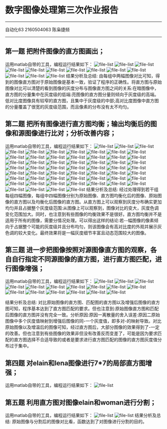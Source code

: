 ﻿# 数字图像处理第三次作业报告

---
自动化63 2160504063 陈枭捷频

---

## 第一题 把附件图像的直方图画出；
运用matlab自带的工具，编程运行结果如下：
![file-list](https://raw.githubusercontent.com/cxjpnb/hw3/master/1citywall1citywall1.bmp)
![file-list](https://raw.githubusercontent.com/cxjpnb/hw3/master/1citywall2citywall2.bmp)
![file-list](https://raw.githubusercontent.com/cxjpnb/hw3/master/1elain.bmp)
![file-list](https://raw.githubusercontent.com/cxjpnb/hw3/master/1elain1.bmp)
![file-list](https://raw.githubusercontent.com/cxjpnb/hw3/master/1elain2.bmp)
![file-list](https://raw.githubusercontent.com/cxjpnb/hw3/master/1elain3.bmp)
![file-list](https://raw.githubusercontent.com/cxjpnb/hw3/master/1lena.bmp)
![file-list](https://raw.githubusercontent.com/cxjpnb/hw3/master/1lena1.bmp)
![file-list](https://raw.githubusercontent.com/cxjpnb/hw3/master/1lena2.bmp)
![file-list](https://raw.githubusercontent.com/cxjpnb/hw3/master/1lena4.bmp)
![file-list](https://raw.githubusercontent.com/cxjpnb/hw3/master/1woman.bmp)
![file-list](https://raw.githubusercontent.com/cxjpnb/hw3/master/1woman1.bmp)
![file-list](https://raw.githubusercontent.com/cxjpnb/hw3/master/1woman2.bmp)
结果分析及总结:
由每组中两幅图像对比可知，得到的图像直方图对于原始图像是基本一致，验证了程序的正确性。将直方图与原始图像对比可以清楚的看到图像的灰度分布与图像直方图之间的关系:在暗图像中，直方图的分量集中在灰度级的低端:亮图像的直方图分量则倾向于灰度级的高端。低对比度图像具有较窄的直方图，且集中于灰度级的中部;高对比度图像中直方图的分量覆盖了很宽的灰度级范围，而且像素的分布没有太不均匀。
## 第二题 把所有图像进行直方图均衡；输出均衡后的图像和源图像进行比对；分析改善内容；
运用matlab自带的工具，编程运行结果如下：
![file-list](https://raw.githubusercontent.com/cxjpnb/hw3/master/citywalla.bmp)
![file-list](https://raw.githubusercontent.com/cxjpnb/hw3/master/citywallb.bmp)
![file-list](https://raw.githubusercontent.com/cxjpnb/hw3/master/citywallc.bmp)
![file-list](https://raw.githubusercontent.com/cxjpnb/hw3/master/citywalld.bmp)
![file-list](https://raw.githubusercontent.com/cxjpnb/hw3/master/citywall1a.bmp)
![file-list](https://raw.githubusercontent.com/cxjpnb/hw3/master/citywall1b.bmp)
![file-list](https://raw.githubusercontent.com/cxjpnb/hw3/master/citywall1c.bmp)
![file-list](https://raw.githubusercontent.com/cxjpnb/hw3/master/citywall1d.bmp)
![file-list](https://raw.githubusercontent.com/cxjpnb/hw3/master/citywall2a.bmp)
![file-list](https://raw.githubusercontent.com/cxjpnb/hw3/master/citywall2b.bmp)
![file-list](https://raw.githubusercontent.com/cxjpnb/hw3/master/citywall2c.bmp)
![file-list](https://raw.githubusercontent.com/cxjpnb/hw3/master/citywall2d.bmp)
![file-list](https://raw.githubusercontent.com/cxjpnb/hw3/master/lenaa.bmp)
![file-list](https://raw.githubusercontent.com/cxjpnb/hw3/master/lenab.bmp)
![file-list](https://raw.githubusercontent.com/cxjpnb/hw3/master/lenac.bmp)
![file-list](https://raw.githubusercontent.com/cxjpnb/hw3/master/lenad.bmp)
![file-list](https://raw.githubusercontent.com/cxjpnb/hw3/master/lena1a.bmp)
![file-list](https://raw.githubusercontent.com/cxjpnb/hw3/master/lena1b.bmp)
![file-list](https://raw.githubusercontent.com/cxjpnb/hw3/master/lena1c.bmp)
![file-list](https://raw.githubusercontent.com/cxjpnb/hw3/master/lena1d.bmp)
![file-list](https://raw.githubusercontent.com/cxjpnb/hw3/master/lena2a.bmp)
![file-list](https://raw.githubusercontent.com/cxjpnb/hw3/master/lena2b.bmp)
![file-list](https://raw.githubusercontent.com/cxjpnb/hw3/master/lena2c.bmp)
![file-list](https://raw.githubusercontent.com/cxjpnb/hw3/master/lena2d.bmp)
![file-list](https://raw.githubusercontent.com/cxjpnb/hw3/master/lena4a.bmp)
![file-list](https://raw.githubusercontent.com/cxjpnb/hw3/master/lena4b.bmp)
![file-list](https://raw.githubusercontent.com/cxjpnb/hw3/master/lena4c.bmp)
![file-list](https://raw.githubusercontent.com/cxjpnb/hw3/master/lena4d.bmp)
![file-list](https://raw.githubusercontent.com/cxjpnb/hw3/master/elaina.bmp)
![file-list](https://raw.githubusercontent.com/cxjpnb/hw3/master/elainb.bmp)
![file-list](https://raw.githubusercontent.com/cxjpnb/hw3/master/elainc.bmp)
![file-list](https://raw.githubusercontent.com/cxjpnb/hw3/master/elaind.bmp)
![file-list](https://raw.githubusercontent.com/cxjpnb/hw3/master/elain1a.bmp)
![file-list](https://raw.githubusercontent.com/cxjpnb/hw3/master/elain1b.bmp)
![file-list](https://raw.githubusercontent.com/cxjpnb/hw3/master/elain1c.bmp)
![file-list](https://raw.githubusercontent.com/cxjpnb/hw3/master/elain1d.bmp)
![file-list](https://raw.githubusercontent.com/cxjpnb/hw3/master/elain2a.bmp)
![file-list](https://raw.githubusercontent.com/cxjpnb/hw3/master/elain2b.bmp)
![file-list](https://raw.githubusercontent.com/cxjpnb/hw3/master/elain2c.bmp)
![file-list](https://raw.githubusercontent.com/cxjpnb/hw3/master/elain2d.bmp)
![file-list](https://raw.githubusercontent.com/cxjpnb/hw3/master/elain3a.bmp)
![file-list](https://raw.githubusercontent.com/cxjpnb/hw3/master/elain3b.bmp)
![file-list](https://raw.githubusercontent.com/cxjpnb/hw3/master/elain3c.bmp)
![file-list](https://raw.githubusercontent.com/cxjpnb/hw3/master/elain3d.bmp)
![file-list](https://raw.githubusercontent.com/cxjpnb/hw3/master/womana.bmp)
![file-list](https://raw.githubusercontent.com/cxjpnb/hw3/master/womanb.bmp)
![file-list](https://raw.githubusercontent.com/cxjpnb/hw3/master/womanc.bmp)
![file-list](https://raw.githubusercontent.com/cxjpnb/hw3/master/womand.bmp)
![file-list](https://raw.githubusercontent.com/cxjpnb/hw3/master/woman1a.bmp)
![file-list](https://raw.githubusercontent.com/cxjpnb/hw3/master/woman1b.bmp)
![file-list](https://raw.githubusercontent.com/cxjpnb/hw3/master/woman1c.bmp)
![file-list](https://raw.githubusercontent.com/cxjpnb/hw3/master/woman1d.bmp)
![file-list](https://raw.githubusercontent.com/cxjpnb/hw3/master/woman2a.bmp)
![file-list](https://raw.githubusercontent.com/cxjpnb/hw3/master/woman2b.bmp)
![file-list](https://raw.githubusercontent.com/cxjpnb/hw3/master/woman2c.bmp)
![file-list](https://raw.githubusercontent.com/cxjpnb/hw3/master/woman2d.bmp)
结果分析及总结:
经过处理得到若干组每组四幅图像，每组中四幅图像分别为原始图像、直方图均衡化后的图像、原始图像的直方图以及均衡化后图像的直方图。从直方图上可以观察到灰度分布确实更加均匀并且占据整个灰度级范围:从图像上可以观察到，图像对比的变大，灰度色调变化范围加大。同时，也注意到有些图像的均衡效果不是很好。直方图均衡并不是适用于所有的图像，需要分情况处理。可以得出这样的结论:若--幅图像的像素倾向于占据整个可能的灰度级并且分布均匀，则该图像会有高对比度的外观并展示灰色调的较大变化。最终效果将是一幅灰度细节丰富且动态范围较大的图像。
## 第三题 进一步把图像按照对源图像直方图的观察，各自自行指定不同源图像的直方图，进行直方图匹配，进行图像增强；
运用matlab自带的工具，编程运行结果如下：
![file-list](https://raw.githubusercontent.com/cxjpnb/hw3/master/3citywall1a.bmp)
![file-list](https://raw.githubusercontent.com/cxjpnb/hw3/master/3citywall1b.bmp)
![file-list](https://raw.githubusercontent.com/cxjpnb/hw3/master/3citywall2a.bmp)
![file-list](https://raw.githubusercontent.com/cxjpnb/hw3/master/3citywall2b.bmp)
![file-list](https://raw.githubusercontent.com/cxjpnb/hw3/master/3lena1a.bmp)
![file-list](https://raw.githubusercontent.com/cxjpnb/hw3/master/3lena1b.bmp)
![file-list](https://raw.githubusercontent.com/cxjpnb/hw3/master/3lena2a.bmp)
![file-list](https://raw.githubusercontent.com/cxjpnb/hw3/master/3lena2b.bmp)
![file-list](https://raw.githubusercontent.com/cxjpnb/hw3/master/3lena4a.bmp)
![file-list](https://raw.githubusercontent.com/cxjpnb/hw3/master/3lena4b.bmp)
![file-list](https://raw.githubusercontent.com/cxjpnb/hw3/master/3elain1a.bmp)
![file-list](https://raw.githubusercontent.com/cxjpnb/hw3/master/3elain1b.bmp)
![file-list](https://raw.githubusercontent.com/cxjpnb/hw3/master/3elain2a.bmp)
![file-list](https://raw.githubusercontent.com/cxjpnb/hw3/master/3elain2b.bmp)
![file-list](https://raw.githubusercontent.com/cxjpnb/hw3/master/3elain3a.bmp)
![file-list](https://raw.githubusercontent.com/cxjpnb/hw3/master/3elain3b.bmp)

结果分析及总结:
对比原始图像的直方图、匹配图的直方图以及增强后图像的直方图可知，程序基本达到了直方图匹配的要求。但也注意到:原始图像直方图和匹配后图像的直方图并没有完全一致。分析原因:原因一离散量的舍入误差:原因二原始图像中多个灰度值映射到增强后图像的同-一个灰度值，即多对-的映射导致。对比原始图像以及增温后的图像可知，经过直方图后，大部分图像的效果得到了-一定的改善。但也注意到有些图像的效果非但没有改善反而变差了，可能是因为要求匹配的直方图选择不合适导致的或者是要求进行直方图匹配的图像的直方图灰度值分布过于集中。
## 第四题 对elain和lena图像进行7*7的局部直方图增强；
运用matlab自带的工具，编程运行结果如下：
![file-list](https://raw.githubusercontent.com/cxjpnb/hw3/master/47.bmp)
## 第五题 利用直方图对图像elain和woman进行分割；
运用matlab自带的工具，编程运行结果如下：
![file-list](https://raw.githubusercontent.com/cxjpnb/hw3/master/5elain.bmp)
![file-list](https://raw.githubusercontent.com/cxjpnb/hw3/master/5woman.bmp)
结果分析及总结:
原始图像与分割后的图像对比看，函数达到了对图像进行分割的目的。













